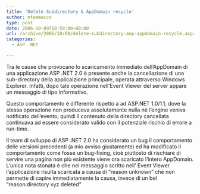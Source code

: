 ```yaml
---
title: 'Delete Subdirectory & AppDomain recycle'
author: mtammacco
type: post
date: 2006-10-09T10:59:00+00:00
url: /archive/2006/10/09/delete-subdirectory-amp-appdomain-recycle.aspx
categories:
  - ASP .NET

---
```

Tra le cause che provocano lo scaricamento immediato dell&#8217;AppDomain di una applicazione ASP .NET 2.0 è presente anche la cancellazione di una sub-directory della applicaizione principale, operata attraverso Windows Explorer. Infatti, dopo tale operazione nell&#8217;Event Viewer del server appare un messaggio di tipo informativo.

Questo comportamento è differente rispetto a ad ASP.NET 1.0/1.1, dove la stessa operazione non produceva assolutamente nulla nè l&#8217;engine veniva notificato dell&#8217;evento; quindi il contenuto della directory cancellata continuava ad essere considerato valido con il potenziale rischio di errore a run-time.

Il team di sviluppo di ASP .NET 2.0 ha considerato un bug il comportamento delle versioni precedenti (a mio avviso giustamente) ed ha modificato il comportamento come fosse un bug-fixing, cioè piuttosto di rischiare di servire una pagina non più esistente viene ora scaricato l&#8217;intero AppDomain. L&#8217;unica nota stonata è che nel messaggio scritto nell&#8217; Event Viewer l&#8217;applicazione risulta scaricata a causa di &#8220;reason unknown&#8221; che non permette di capire immediatamente la causa, invece di un bel &#8220;reason:directory xyz deleted&#8221;